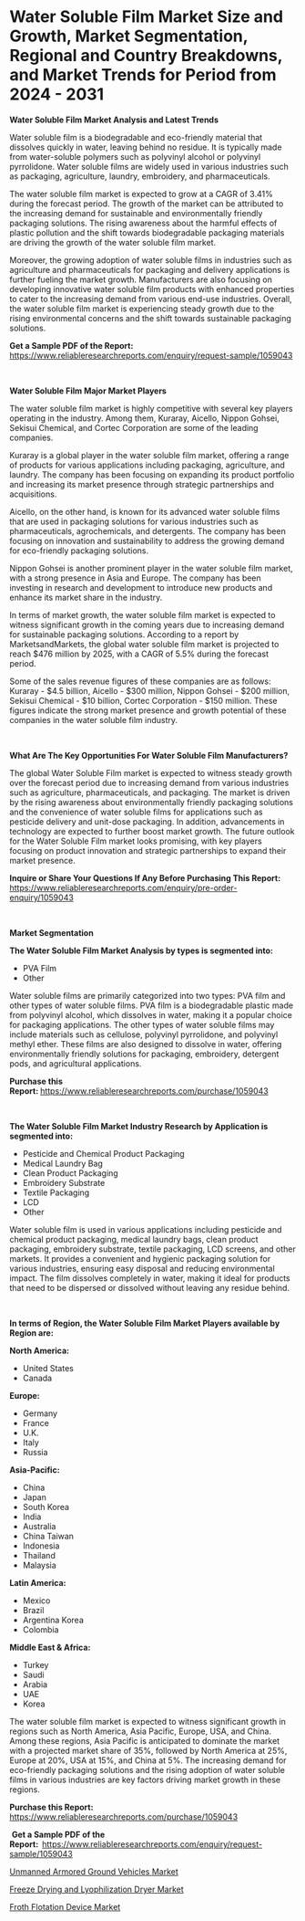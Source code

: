 <p><h1>Water Soluble Film Market Size and Growth, Market Segmentation, Regional and Country Breakdowns, and Market Trends for Period from 2024 -  2031</h1></p><p><strong>Water Soluble Film Market Analysis and Latest Trends</strong></p>
<p><p>Water soluble film is a biodegradable and eco-friendly material that dissolves quickly in water, leaving behind no residue. It is typically made from water-soluble polymers such as polyvinyl alcohol or polyvinyl pyrrolidone. Water soluble films are widely used in various industries such as packaging, agriculture, laundry, embroidery, and pharmaceuticals.</p><p>The water soluble film market is expected to grow at a CAGR of 3.41% during the forecast period. The growth of the market can be attributed to the increasing demand for sustainable and environmentally friendly packaging solutions. The rising awareness about the harmful effects of plastic pollution and the shift towards biodegradable packaging materials are driving the growth of the water soluble film market.</p><p>Moreover, the growing adoption of water soluble films in industries such as agriculture and pharmaceuticals for packaging and delivery applications is further fueling the market growth. Manufacturers are also focusing on developing innovative water soluble film products with enhanced properties to cater to the increasing demand from various end-use industries. Overall, the water soluble film market is experiencing steady growth due to the rising environmental concerns and the shift towards sustainable packaging solutions.</p></p>
<p><strong>Get a Sample PDF of the Report:&nbsp;</strong> <a href="https://www.reliableresearchreports.com/enquiry/request-sample/1059043">https://www.reliableresearchreports.com/enquiry/request-sample/1059043</a></p>
<p>&nbsp;</p>
<p><strong>Water Soluble Film Major Market Players</strong></p>
<p><p>The water soluble film market is highly competitive with several key players operating in the industry. Among them, Kuraray, Aicello, Nippon Gohsei, Sekisui Chemical, and Cortec Corporation are some of the leading companies.</p><p>Kuraray is a global player in the water soluble film market, offering a range of products for various applications including packaging, agriculture, and laundry. The company has been focusing on expanding its product portfolio and increasing its market presence through strategic partnerships and acquisitions.</p><p>Aicello, on the other hand, is known for its advanced water soluble films that are used in packaging solutions for various industries such as pharmaceuticals, agrochemicals, and detergents. The company has been focusing on innovation and sustainability to address the growing demand for eco-friendly packaging solutions.</p><p>Nippon Gohsei is another prominent player in the water soluble film market, with a strong presence in Asia and Europe. The company has been investing in research and development to introduce new products and enhance its market share in the industry.</p><p>In terms of market growth, the water soluble film market is expected to witness significant growth in the coming years due to increasing demand for sustainable packaging solutions. According to a report by MarketsandMarkets, the global water soluble film market is projected to reach $476 million by 2025, with a CAGR of 5.5% during the forecast period.</p><p>Some of the sales revenue figures of these companies are as follows: Kuraray - $4.5 billion, Aicello - $300 million, Nippon Gohsei - $200 million, Sekisui Chemical - $10 billion, Cortec Corporation - $150 million. These figures indicate the strong market presence and growth potential of these companies in the water soluble film industry.</p></p>
<p>&nbsp;</p>
<p><strong>What Are The Key Opportunities For Water Soluble Film Manufacturers?</strong></p>
<p><p>The global Water Soluble Film market is expected to witness steady growth over the forecast period due to increasing demand from various industries such as agriculture, pharmaceuticals, and packaging. The market is driven by the rising awareness about environmentally friendly packaging solutions and the convenience of water soluble films for applications such as pesticide delivery and unit-dose packaging. In addition, advancements in technology are expected to further boost market growth. The future outlook for the Water Soluble Film market looks promising, with key players focusing on product innovation and strategic partnerships to expand their market presence.</p></p>
<p><strong>Inquire or Share Your Questions If Any Before Purchasing This Report:</strong> <a href="https://www.reliableresearchreports.com/enquiry/pre-order-enquiry/1059043">https://www.reliableresearchreports.com/enquiry/pre-order-enquiry/1059043</a></p>
<p>&nbsp;</p>
<p><strong>Market Segmentation</strong></p>
<p><strong>The Water Soluble Film Market Analysis by types is segmented into:</strong></p>
<p><ul><li>PVA Film</li><li>Other</li></ul></p>
<p><p>Water soluble films are primarily categorized into two types: PVA film and other types of water soluble films. PVA film is a biodegradable plastic made from polyvinyl alcohol, which dissolves in water, making it a popular choice for packaging applications. The other types of water soluble films may include materials such as cellulose, polyvinyl pyrrolidone, and polyvinyl methyl ether. These films are also designed to dissolve in water, offering environmentally friendly solutions for packaging, embroidery, detergent pods, and agricultural applications.</p></p>
<p><strong>Purchase this Report:&nbsp;</strong><a href="https://www.reliableresearchreports.com/purchase/1059043">https://www.reliableresearchreports.com/purchase/1059043</a></p>
<p>&nbsp;</p>
<p><strong>The Water Soluble Film Market Industry Research by Application is segmented into:</strong></p>
<p><ul><li>Pesticide and Chemical Product Packaging</li><li>Medical Laundry Bag</li><li>Clean Product Packaging</li><li>Embroidery Substrate</li><li>Textile Packaging</li><li>LCD</li><li>Other</li></ul></p>
<p><p>Water soluble film is used in various applications including pesticide and chemical product packaging, medical laundry bags, clean product packaging, embroidery substrate, textile packaging, LCD screens, and other markets. It provides a convenient and hygienic packaging solution for various industries, ensuring easy disposal and reducing environmental impact. The film dissolves completely in water, making it ideal for products that need to be dispersed or dissolved without leaving any residue behind.</p></p>
<p>&nbsp;</p>
<p><strong>In terms of Region, the Water Soluble Film Market Players available by Region are:</strong></p>
<p>
    <p> <strong> North America: </strong>
        <ul>
            <li>United States</li>
            <li>Canada</li>
        </ul>
        </p> 
    <p> <strong> Europe: </strong>
        <ul>
            <li>Germany</li>
            <li>France</li>
            <li>U.K.</li>
            <li>Italy</li>
            <li>Russia</li>
        </ul>
        </p> 
    <p> <strong> Asia-Pacific: </strong>
        <ul>
            <li>China</li>
            <li>Japan</li>
            <li>South Korea</li>
            <li>India</li>
            <li>Australia</li>
            <li>China Taiwan</li>
            <li>Indonesia</li>
            <li>Thailand</li>
            <li>Malaysia</li>
        </ul>
        </p> 
    <p> <strong> Latin America: </strong>
        <ul>
            <li>Mexico</li>
            <li>Brazil</li>
            <li>Argentina Korea</li>
            <li>Colombia</li>
        </ul>
        </p> 
    <p> <strong> Middle East & Africa: </strong>
        <ul>
            <li>Turkey</li>
            <li>Saudi</li>
            <li>Arabia</li>
            <li>UAE</li>
            <li>Korea</li>
        </ul>
    </p>
    </p>
<p><p>The water soluble film market is expected to witness significant growth in regions such as North America, Asia Pacific, Europe, USA, and China. Among these regions, Asia Pacific is anticipated to dominate the market with a projected market share of 35%, followed by North America at 25%, Europe at 20%, USA at 15%, and China at 5%. The increasing demand for eco-friendly packaging solutions and the rising adoption of water soluble films in various industries are key factors driving market growth in these regions.</p></p>
<p><strong>Purchase this Report: </strong><a href="https://www.reliableresearchreports.com/purchase/1059043">https://www.reliableresearchreports.com/purchase/1059043</a></p>
<p>&nbsp;<strong>Get a Sample PDF of the Report:&nbsp;&nbsp;</strong><a href="https://www.reliableresearchreports.com/enquiry/request-sample/1059043">https://www.reliableresearchreports.com/enquiry/request-sample/1059043</a></p>
<p><strong></strong></p>
<p><p><a href="https://view.publitas.com/reportprime-1/unmanned-armored-ground-vehicles-market-a-comprehensive-report-of-its-market-share-growth-trends-2023-2030/">Unmanned Armored Ground Vehicles Market</a></p><p><a href="https://view.publitas.com/reportprime-1/freeze-drying-and-lyophilization-dryer-market-size-and-growth-market-segmentation-regional-and-country-breakdowns-and-market-trends-for-period-from-2023-2030/">Freeze Drying and Lyophilization Dryer Market</a></p><p><a href="https://view.publitas.com/reportprime-1/froth-flotation-device-market-dynamics-2023-2030-also-about-its-market-trends-projections-and-opportunities/">Froth Flotation Device Market</a></p></p>